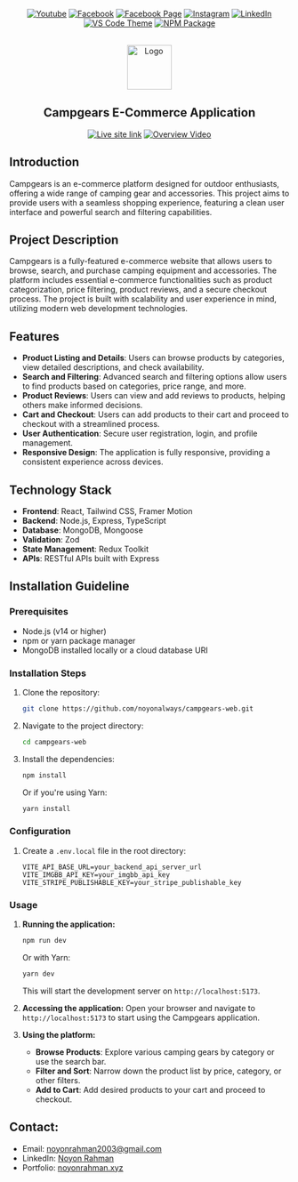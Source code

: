 <div align="center">

[![Youtube][youtube-shield]][youtube-url]
[![Facebook][facebook-shield]][facebook-url]
[![Facebook Page][facebook-shield]][facebook-group-url]
[![Instagram][instagram-shield]][instagram-url]
[![LinkedIn][linkedin-shield]][linkedin-url]
[![VS Code Theme][vscode-shield]][vscode-theme-url]
[![NPM Package][npm-shield]][npm-package-url]

</div>

<br />
<div align="center">
  <a href="https://github.com/noyonalways/l2-assignment-3">
    <img src="https://i.ibb.co/c64q254/noyon-logo-dark.png" alt="Logo" width="80" height="80">
  </a>
  <h2 align="center">Campgears E-Commerce Application</h2>
    <div align="center">

[![Live site link][live-site-shield]][live-site-link]
[![Overview Video][overview-video-shield]][overview-video-url]

  </div>
</div>

## Introduction

Campgears is an e-commerce platform designed for outdoor enthusiasts, offering a wide range of camping gear and accessories. This project aims to provide users with a seamless shopping experience, featuring a clean user interface and powerful search and filtering capabilities.

## Project Description

Campgears is a fully-featured e-commerce website that allows users to browse, search, and purchase camping equipment and accessories. The platform includes essential e-commerce functionalities such as product categorization, price filtering, product reviews, and a secure checkout process. The project is built with scalability and user experience in mind, utilizing modern web development technologies.

## Features

- **Product Listing and Details**: Users can browse products by categories, view detailed descriptions, and check availability.
- **Search and Filtering**: Advanced search and filtering options allow users to find products based on categories, price range, and more.
- **Product Reviews**: Users can view and add reviews to products, helping others make informed decisions.
- **Cart and Checkout**: Users can add products to their cart and proceed to checkout with a streamlined process.
- **User Authentication**: Secure user registration, login, and profile management.
- **Responsive Design**: The application is fully responsive, providing a consistent experience across devices.

## Technology Stack

- **Frontend**: React, Tailwind CSS, Framer Motion
- **Backend**: Node.js, Express, TypeScript
- **Database**: MongoDB, Mongoose
- **Validation**: Zod
- **State Management**: Redux Toolkit
- **APIs**: RESTful APIs built with Express

## Installation Guideline

### Prerequisites

- Node.js (v14 or higher)
- npm or yarn package manager
- MongoDB installed locally or a cloud database URI

### Installation Steps

1. Clone the repository:
   ```bash
   git clone https://github.com/noyonalways/campgears-web.git
   ```
2. Navigate to the project directory:
   ```bash
   cd campgears-web
   ```
3. Install the dependencies:
   ```bash
   npm install
   ```
   Or if you're using Yarn:
   ```bash
   yarn install
   ```

### Configuration

1. Create a `.env.local` file in the root directory:
   ```
   VITE_API_BASE_URL=your_backend_api_server_url
   VITE_IMGBB_API_KEY=your_imgbb_api_key
   VITE_STRIPE_PUBLISHABLE_KEY=your_stripe_publishable_key
   ```

### Usage

1. **Running the application:**

   ```bash
   npm run dev
   ```

   Or with Yarn:

   ```bash
   yarn dev
   ```

   This will start the development server on `http://localhost:5173`.

2. **Accessing the application:**
   Open your browser and navigate to `http://localhost:5173` to start using the Campgears application.

3. **Using the platform:**
   - **Browse Products**: Explore various camping gears by category or use the search bar.
   - **Filter and Sort**: Narrow down the product list by price, category, or other filters.
   - **Add to Cart**: Add desired products to your cart and proceed to checkout.

## Contact:

- Email: [noyonrahman2003@gmail.com](mailto:noyonrahman2003@gmail.com)
- LinkedIn: [Noyon Rahman](https://linkedin.com/in/noyonalways)
- Portfolio: [noyonrahman.xyz](https://noyonrahman.xyz)

[youtube-shield]: https://img.shields.io/badge/-Youtube-black.svg?style=round-square&logo=youtube&color=555&logoColor=white
[youtube-url]: https://youtube.com/@deskofnoyon
[facebook-shield]: https://img.shields.io/badge/-Facebook-black.svg?style=round-square&logo=facebook&color=555&logoColor=white
[facebook-url]: https://facebook.com/noyonalways
[facebook-group-url]: https://facebook.com/webbronoyon
[instagram-shield]: https://img.shields.io/badge/-Instagram-black.svg?style=round-square&logo=instagram&color=555&logoColor=white
[instagram-url]: https://instagram.com/noyonalways
[linkedin-shield]: https://img.shields.io/badge/-LinkedIn-black.svg?style=round-square&logo=linkedin&colorB=555
[linkedin-url]: https://linkedin.com/in/noyonalways
[vscode-shield]: https://img.shields.io/badge/-VS%20Code%20Theme-black.svg?style=round-square&logo=visualstudiocode&colorB=555
[vscode-theme-url]: https://marketplace.visualstudio.com/items?itemName=noyonalways.codevibe-themes
[npm-shield]: https://img.shields.io/badge/-Package-black.svg?style=round-square&logo=npm&color=555&logoColor=white
[npm-package-url]: https://www.npmjs.com/package/the-magic-readme
[postman-shield]: https://img.shields.io/badge/-Postman_API_DOC-black.svg?style=round-square&logo=postman&color=555
[postman-api-doc-url]: https://documenter.getpostman.com/view/20724567/2sA3XV8esS
[overview-video-shield]: https://img.shields.io/badge/-Overview_Video-black.svg?style=round-square&logo=youtube&color=555&logoColor=c4302b
[overview-video-url]: https://youtu.be/J4QolLkmus4
[live-site-link]: https://campgears.vercel.app
[live-site-shield]: https://img.shields.io/badge/-Live_site_Link-Black.svg?style=round-square&color=555&logoColor=c4302b
